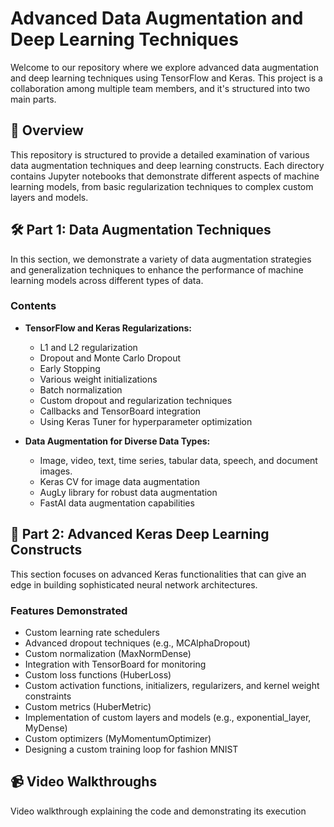 # Advanced Data Augmentation and Deep Learning Techniques

Welcome to our repository where we explore advanced data augmentation and deep learning techniques using TensorFlow and Keras. This project is a collaboration among multiple team members, and it's structured into two main parts.

## 📖 Overview

This repository is structured to provide a detailed examination of various data augmentation techniques and deep learning constructs. Each directory contains Jupyter notebooks that demonstrate different aspects of machine learning models, from basic regularization techniques to complex custom layers and models.

## 🛠️ Part 1: Data Augmentation Techniques

In this section, we demonstrate a variety of data augmentation strategies and generalization techniques to enhance the performance of machine learning models across different types of data.

### Contents

- **TensorFlow and Keras Regularizations:**
  - L1 and L2 regularization
  - Dropout and Monte Carlo Dropout
  - Early Stopping
  - Various weight initializations
  - Batch normalization
  - Custom dropout and regularization techniques
  - Callbacks and TensorBoard integration 
  - Using Keras Tuner for hyperparameter optimization

- **Data Augmentation for Diverse Data Types:**
  - Image, video, text, time series, tabular data, speech, and document images.
  - Keras CV for image data augmentation 
  - AugLy library for robust data augmentation 
  - FastAI data augmentation capabilities 

## 🚀 Part 2: Advanced Keras Deep Learning Constructs

This section focuses on advanced Keras functionalities that can give an edge in building sophisticated neural network architectures.

### Features Demonstrated

- Custom learning rate schedulers
- Advanced dropout techniques (e.g., MCAlphaDropout)
- Custom normalization (MaxNormDense)
- Integration with TensorBoard for monitoring
- Custom loss functions (HuberLoss)
- Custom activation functions, initializers, regularizers, and kernel weight constraints
- Custom metrics (HuberMetric)
- Implementation of custom layers and models (e.g., exponential_layer, MyDense)
- Custom optimizers (MyMomentumOptimizer)
- Designing a custom training loop for fashion MNIST

## 📹 Video Walkthroughs

Video walkthrough explaining the code and demonstrating its execution

